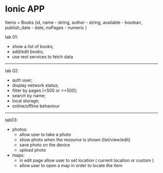 # Ionic APP

Items = Books (id,
 name - string, 
 author - string, 
 available - boolean,
 publish_date - date,
 noPages - numeric )

 lab 01:
 - show a list of books;
 - add/edit books;
 - use rest services to fetch data
 - - -
lab 02:
- auth user;
- display network status;
- filter by pages (<500 or >=500);
- search by name;
- local storage;
- online/offline behaviour
 - - -
lab03:
- photos:
  - allow user to take a photo
  - show photo when the resource is shown (list/view/edit)
  - save photo on the device
  - upload photo
- maps:
  - in edit page allow user to set location ( current location or custom )
  - allow user to open a map in order to locate the item 